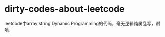 dirty-codes-about-leetcode
==========================
leetcode中array string Dynamic Programming的代码，毫无逻辑纯属乱写，谢喷.
